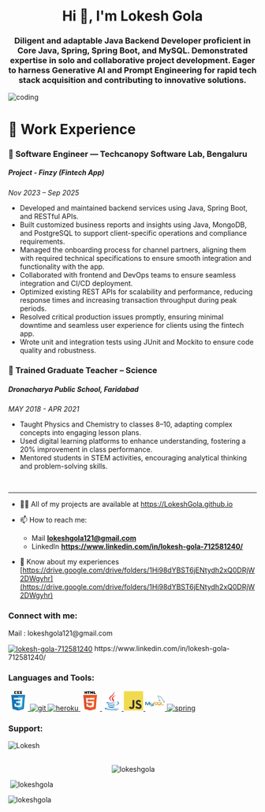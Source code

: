 <h1 align="center">Hi 👋, I'm Lokesh Gola</h1>
<h3 align="center">Diligent and adaptable Java Backend Developer proficient
in Core Java, Spring, Spring Boot, and MySQL.
Demonstrated expertise in solo and collaborative project
development. Eager to harness Generative AI and Prompt
Engineering for rapid tech stack acquisition and contributing
to innovative solutions. </h3>

<img align="centre" alt="coding"  width="400"  src="https://miro.medium.com/max/1360/0*7Q3yvSIv_t0ioJ-Z.gif">

<!-- <p align="left"> <a href="https://github.com/ryo-ma/github-profile-trophy"><img src="https://github-profile-trophy.vercel.app/?username=LokeshGola&theme=onedark" alt="lokeshgola" /></a> </p> -->

<!-- - 🌱 I’m currently learning **Java, Multi-threading, RDBMS, SQL, MySQL, JDBC, Hibernate, Maven, Spring, Spring Boot, REST API, Spring Security, Unit Testing, Generative AI and Prompt Engineering**  -->

<h1 align="left">💼 Work Experience</h1>
<h3>🔹 Software Engineer — Techcanopy Software Lab, Bengaluru</h3>
<h5>Project - Finzy (Fintech App)</h5>
<p><em>Nov 2023 – Sep 2025</em></p>
<ul>
  <li> Developed and maintained backend services using Java, Spring Boot, and RESTful APIs.</li>
  <li> Built customized business reports and insights using Java, MongoDB, and PostgreSQL to support client-specific operations and compliance requirements.</li>
  <li> Managed the onboarding process for channel partners, aligning them with required technical specifications to ensure smooth integration and functionality with the app.</li>
  <li> Collaborated with frontend and DevOps teams to ensure seamless integration and CI/CD deployment.</li>
  <li> Optimized existing REST APIs for scalability and performance, reducing response times and increasing transaction throughput during peak periods.</li>
  <li> Resolved critical production issues promptly, ensuring minimal downtime and seamless user experience for clients using the fintech app.</li>
  <li> Wrote unit and integration tests using JUnit and Mockito to ensure code quality and robustness.</li>
</ul>

<h3>🔹 Trained Graduate Teacher – Science</h3>
<h5>Dronacharya Public School, Faridabad</h5>
<p><em>MAY 2018 - APR 2021</em></p>
<ul>
  <li> Taught Physics and Chemistry to classes 8–10, adapting complex concepts into engaging lesson plans.</li>
  <li> Used digital learning platforms to enhance understanding, fostering a 20% improvement in class performance.</li>
  <li> Mentored students in STEM activities, encouraging analytical thinking and problem-solving skills.</li>
</ul>
<br>
<hr>
  

<!--============= Portfolio Link ============-->
<!-- - 👨‍💻 All of my projects are available at [https://lokeshgola.github.io](https://lokeshgola.github.io) -->
- 👨‍💻 All of my projects are available at https://LokeshGola.github.io
  
- 📫 How to reach me:
  - Mail <span> **lokeshgola121@gmail.com** </span>
  - LinkedIn <span> **https://www.linkedin.com/in/lokesh-gola-712581240/** </span>

- 📄 Know about my experiences [https://drive.google.com/drive/folders/1Hi98dYBST6jENtydh2xQ0DRjW2DWgyhr](https://drive.google.com/drive/folders/1Hi98dYBST6jENtydh2xQ0DRjW2DWgyhr)

<h3 align="left">Connect with me:</h3>
Mail : <span> lokeshgola121@gmail.com </span>
<p align="left">
<a href="https://linkedin.com/in/lokesh-gola-712581240" target="blank"><img align="center" src="https://raw.githubusercontent.com/rahuldkjain/github-profile-readme-generator/master/src/images/icons/Social/linked-in-alt.svg" alt="lokesh-gola-712581240" height="30" width="40" /></a>
<span> https://www.linkedin.com/in/lokesh-gola-712581240/ </span>
</p>

<!--============= Language and Tools =============-->
<h3 align="left">Languages and Tools:</h3>
<p align="left"> <a href="https://www.w3schools.com/css/" target="_blank" rel="noreferrer"> <img src="https://raw.githubusercontent.com/devicons/devicon/master/icons/css3/css3-original-wordmark.svg" alt="css3" width="40" height="40"/> </a> <a href="https://git-scm.com/" target="_blank" rel="noreferrer"> <img src="https://www.vectorlogo.zone/logos/git-scm/git-scm-icon.svg" alt="git" width="40" height="40"/> </a> <a href="https://heroku.com" target="_blank" rel="noreferrer"> <img src="https://www.vectorlogo.zone/logos/heroku/heroku-icon.svg" alt="heroku" width="40" height="40"/> </a> <a href="https://www.w3.org/html/" target="_blank" rel="noreferrer"> <img src="https://raw.githubusercontent.com/devicons/devicon/master/icons/html5/html5-original-wordmark.svg" alt="html5" width="40" height="40"/> </a> <a href="https://www.java.com" target="_blank" rel="noreferrer"> <img src="https://raw.githubusercontent.com/devicons/devicon/master/icons/java/java-original.svg" alt="java" width="40" height="40"/> </a> <a href="https://developer.mozilla.org/en-US/docs/Web/JavaScript" target="_blank" rel="noreferrer"> <img src="https://raw.githubusercontent.com/devicons/devicon/master/icons/javascript/javascript-original.svg" alt="javascript" width="40" height="40"/> </a> <a href="https://www.mysql.com/" target="_blank" rel="noreferrer"> <img src="https://raw.githubusercontent.com/devicons/devicon/master/icons/mysql/mysql-original-wordmark.svg" alt="mysql" width="40" height="40"/> </a> <a href="https://spring.io/" target="_blank" rel="noreferrer"> <img src="https://www.vectorlogo.zone/logos/springio/springio-icon.svg" alt="spring" width="40" height="40"/> </a> </p>


<!--=============== support ================-->
<h3 align="left">Support:</h3>
<p> <img align="left" src="https://cdn.buymeacoffee.com/buttons/v2/default-yellow.png" height="50" width="210" alt="Lokesh" /></a></p><br><br>

<!--=============== Most used language ==============-->
<p><img align="centre" src="https://github-readme-stats.vercel.app/api/top-langs/?username=LokeshGola&theme=dark&hide_border=false&include_all_commits=true&count_private=true&layout=compact" alt="lokeshgola" /></p>
<!-- <p><img align="centre" src="https://github-readme-stats.vercel.app/api/top-langs/?username=LokeshGola&langs_count=8&count_private=true&layout=compact&theme=nuxt&bg_color=FFFFFF" alt="lokeshgola" /></p>
 -->
 
<!--=============== Git hub stats =================-->
<p>&nbsp;<img align="centre" src="https://github-readme-stats.vercel.app/api?username=lokeshgola&show_icons=true&locale=en&theme=radical" alt="lokeshgola" /></p>

<p><img align="centre" src="https://github-readme-streak-stats.herokuapp.com/?user=lokeshgola&&theme=radical" alt="lokeshgola" /></p>





<!-- Proudly created with GPRM ( https://gprm.itsvg.in ) -->
